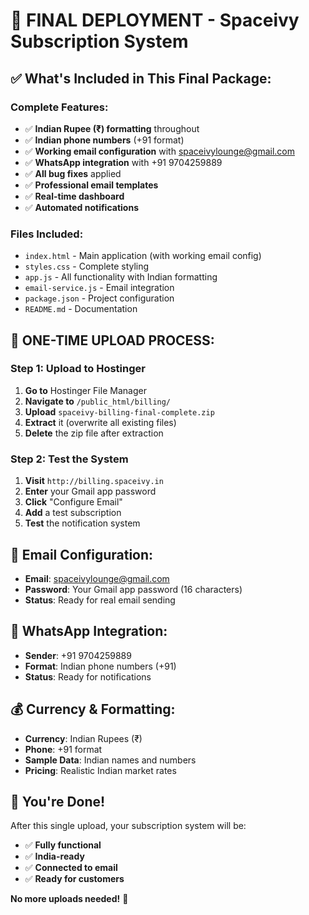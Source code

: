 # 🚀 FINAL DEPLOYMENT - Spaceivy Subscription System

## ✅ **What's Included in This Final Package:**

### **Complete Features:**
- ✅ **Indian Rupee (₹) formatting** throughout
- ✅ **Indian phone numbers** (+91 format)
- ✅ **Working email configuration** with spaceivylounge@gmail.com
- ✅ **WhatsApp integration** with +91 9704259889
- ✅ **All bug fixes** applied
- ✅ **Professional email templates**
- ✅ **Real-time dashboard**
- ✅ **Automated notifications**

### **Files Included:**
- `index.html` - Main application (with working email config)
- `styles.css` - Complete styling
- `app.js` - All functionality with Indian formatting
- `email-service.js` - Email integration
- `package.json` - Project configuration
- `README.md` - Documentation

## 🎯 **ONE-TIME UPLOAD PROCESS:**

### **Step 1: Upload to Hostinger**
1. **Go to** Hostinger File Manager
2. **Navigate to** `/public_html/billing/`
3. **Upload** `spaceivy-billing-final-complete.zip`
4. **Extract** it (overwrite all existing files)
5. **Delete** the zip file after extraction

### **Step 2: Test the System**
1. **Visit** `http://billing.spaceivy.in`
2. **Enter** your Gmail app password
3. **Click** "Configure Email"
4. **Add** a test subscription
5. **Test** the notification system

## 📧 **Email Configuration:**
- **Email**: spaceivylounge@gmail.com
- **Password**: Your Gmail app password (16 characters)
- **Status**: Ready for real email sending

## 📱 **WhatsApp Integration:**
- **Sender**: +91 9704259889
- **Format**: Indian phone numbers (+91)
- **Status**: Ready for notifications

## 💰 **Currency & Formatting:**
- **Currency**: Indian Rupees (₹)
- **Phone**: +91 format
- **Sample Data**: Indian names and numbers
- **Pricing**: Realistic Indian market rates

## 🎉 **You're Done!**

After this single upload, your subscription system will be:
- ✅ **Fully functional**
- ✅ **India-ready**
- ✅ **Connected to email**
- ✅ **Ready for customers**

**No more uploads needed!** 🚀
